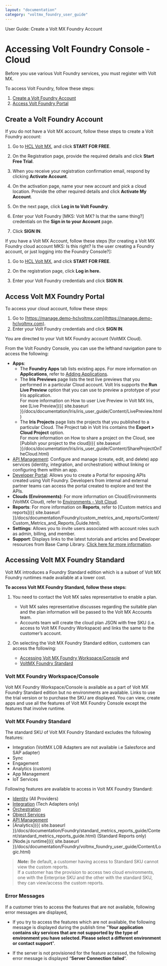 ```yaml
---
layout: "documentation"
category: "voltmx_foundry_user_guide"
---
```

                              

User Guide: Create a Volt MX Foundry Account

Accessing Volt Foundry Console - Cloud
========================================

Before you use various Volt Foundry services, you must register with Volt MX.

To access Volt Foundry, follow these steps:

1.  [Create a Volt Foundry Account](#create-a-volt-mx-foundry-account)
2.  [Access Volt Foundry Portal](#access-foundry-portal)

Create a Volt Foundry Account
-------------------------------

If you do not have a Volt MX account, follow these steps to create a Volt Foundry account:

1.  Go to [HCL Volt MX](https://www.hcltechsw.com/volt-mx), and click **START FOR FREE**.
    
2. On the Registration page, provide the required details and click **Start Free Trial**.

3. When you receive your registration confirmation email, respond by clicking **Activate Account**.

4. On the activation page, name your new account and pick a cloud location. Provide the other required details and click **Activate My Account**.

5. On the next page, click **Log in to Volt Foundry**.

6. Enter your Volt Foundry \[MKS: Volt MX? Is that the same thing?\] credentials on the **Sign in to your Account** page.

7. Click **SIGN IN**.

If you have a Volt MX Account, follow these steps \[for creating a Volt MX Foundry cloud account MKS: Is this right? Is the user creating a Foundry account, or just logging into the Foundry Console?\]:

1.  Go to [HCL Volt MX](https://www.hcltechsw.com/volt-mx), and click **START FOR FREE**.
    
2.  On the registration page, click **Log in here.**

3.  Enter your Volt Foundry credentials and click **SIGN IN**.

Access Volt MX Foundry Portal
----------------------------

To access your cloud account, follow these steps:

1.  Go to [https://manage.demo-hclvoltmx.com](https://manage.demo-hclvoltmx.com).
2.  Enter your Volt Foundry credentials and click **SIGN IN**.

You are directed to your Volt MX Foundry account (VoltMX Cloud).
    
From the Volt Foundry Console, you can use the lefthand navigation pane to access the following:
    
* **Apps**:
  * The **Foundry Apps** tab lists existing apps. For more information on **Applications**, refer to [Adding Applications](Adding_Applications.html).
  * The **Iris Previews** page lists the test live previews that you performed in a particular Cloud account. Volt Iris supports the **Run Live Preview** option that you can use to preview a prototype of your Iris application.  
  For more information on How to user Live Preview in Volt MX Iris, see [Live Preview]({{ site.baseurl }}/docs/documentation/Iris/iris_user_guide/Content/LivePreview.html)
  * The **Iris Projects** page lists the projects that you published to a particular Cloud. The Project tab in Volt Iris contains the **Export > Cloud Project** option.  
  For more information on How to share a project on the Cloud, see [Publish your project to the cloud]({{ site.baseurl }}/docs/documentation/Iris/iris_user_guide/Content/ShareProjectOnTheCloud.html)  
* [API Management](API_Management.html): Configure and manage (create, edit, and delete) app services (identity, integration, and orchestration) without linking or configuring them within an app.
* [Developer Portal](VoltMXDevPortal.html): Allows you to create a Portal for exposing APIs created using Volt Foundry. Developers from internal and external partner teams can access the portal created to explore and test the APIs.
* **Clouds (Environments)**: For more information on Cloud/Environments (VoltMX Cloud), refer to [Environments - Volt Cloud](Environments-Cloud.html).
* **Reports**: For more information on **Reports**, refer to [Custom metrics and reports]({{ site.baseurl }}/docs/documentation/Foundry/custom_metrics_and_reports/Content/Custom_Metrics_and_Reports_Guide.html).
* **Settings**: Allows you to invite users associated with account roles such as admin, billing, and member.
* **Support**: Displays links to the latest tutorials and articles and Developer resources from Base Camp Library. [Click here for more information](Support.html).
    
Accessing Volt MX Foundry Standard
---------------------------------

Volt MX  introduces a Foundry Standard edition which is a subset of Volt MX Foundry runtimes made available at a lower cost.

**To access Volt MX Foundry Standard, follow these steps:**

1.  You need to contact the Volt MX sales representative to enable a plan.
    *   Volt MX sales representative discusses regarding the suitable plan and the plan information will be passed to the Volt MX Accounts team.
    *   Accounts team will create the cloud plan JSON with free SKU (i.e. access to Volt MX Foundry Workspace) and links the same to the customer’s account.
        
2.  On selecting the Volt MX Foundry Standard edition, customers can access the following:
    *   [Accessing Volt MX Foundry Workspace/Console](#foundry-workspace-console) and
    *   [VoltMX Foundry Standard](#foundry-standard)

### Volt MX Foundry Workspace/Console

Volt MX  Foundry Workspace/Console is available as a part of Volt MX Foundry Standard edition but no environments are available. Links to use the trial version or to purchase the SKU are displayed. You can view, create apps and use all the features of Volt MX Foundry Console except the features that involve runtime.

### Volt MX Foundry Standard

The standard SKU of Volt MX Foundry Standard excludes the following features:

*   Integration (VoltMX LOB Adapters are not available i.e Salesforce and SAP adapter)
*   Sync
*   Engagement
*   Analytics (custom)
*   App Management
*   IoT Services

Following features are available to access in Volt MX Foundry Standard:

*   [Identity](Identity.html) (All Providers)
*   [Integration](Services.html) (Tech Adapters only)
*   [Orchestration](Orchestration.html)
*   [Object Services](Objectservices.html)
*   [API Management](API_Management.html)
*   [Analytics]({{ site.baseurl }}/docs/documentation/Foundry/standard_metrics_reports_guide/Content/standard_metrics_reports_guide.html) (Standard Reports only)
*   [Node.js runtime]({{ site.baseurl }}/docs/documentation/Foundry/voltmx_foundry_user_guide/Content/Logic.html)

> **_Note:_** Be default, a customer having access to Standard SKU cannot view the custom reports.  
If a customer has the provision to access two cloud environments, one with the Enterprise SKU and the other with the standard SKU, they can view/access the custom reports.

### Error Messages

If a customer tries to access the features that are not available, following error messages are displayed,

*   If you try to access the features which are not available, the following message is displayed during the publish time "**Your application contains sky services that are not supported by the type of environment you have selected. Please select a different environment or contact support**".
    
*   If the server is not provisioned for the feature accessed, the following error message is displayed “**Server Connection failed**”.
